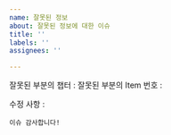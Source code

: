 ```yaml
---
name: 잘못된 정보
about: 잘못된 정보에 대한 이슈
title: ''
labels: ''
assignees: ''

---
```


잘못된 부분의 챕터 : 
잘못된 부분의 Item 번호 : 

수정 사항 : 

```이슈 감사합니다!```
